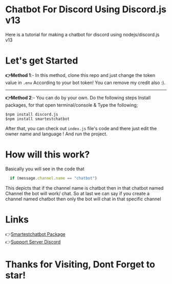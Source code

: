 # Chatbot For Discord Using Discord.js v13
Here is a tutorial for making a chatbot for discord using nodejs/discord.js v13

# Let's get Started
**👉Method 1**:- In this method, clone this repo and just change the token value  in `.env` According to your bot token! You can remove my credit also :).
<hr/>

**👉Method 2**:- You can do by your own. Do the following steps
Install packages, for that open terminal/console & Type the following;
```terminal
$npm install discord.js 
$npm install smartestchatbot 
```
After that, you can check out `index.js` file's code and there just edit the owner name and language ! And run the project. 
# How will this work?
Basically you will see in the code that 
```js
  if (message.channel.name == "chatbot")
```
This depicts that if the channel name is chatbot then in that chatbot named Channel the bot will work/ chat.
So at last we can say if you create a channel named chatbot then only the bot will chat in that specific channel
# Links
👉<a href="https://www.npmjs.com/package/smartestchatbot">Smartestchatbot Package</a>
<br />
👉<a href="https://dsc.gg/hornetop">Support Server Discord</a>

# Thanks for Visiting, Dont Forget to star!

